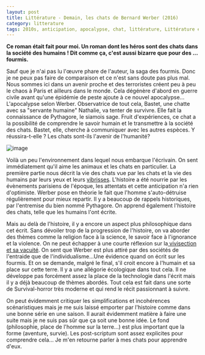 ```yaml
---
layout: post
title: Littérature - Demain, les chats de Bernard Werber (2016)
category: litterature
tags: 2010s, anticipation, apocalypse, chat, littérature, Littérature et BD, science fiction
---
```

**Ce roman était fait pour moi. Un roman dont les héros sont des chats dans la société des humains ! Dit comme ça, c'est aussi bizarre que pour des ... fourmis.**

Sauf que je n'ai pas lu l'œuvre phare de l'auteur, la saga des fourmis. Donc je ne peux pas faire de comparaison et ce n'est sans doute pas plus mal. Nous sommes ici dans un avenir proche et des terroristes créent peu à peu le chaos à Paris et ailleurs dans le monde. Cela dégénère d'abord en guerre civile avant qu'une épidémie de peste ajoute à ce nouvel apocalypse... L'apocalypse selon Werber. Observatrice de tout cela, Bastet, une chatte avec sa "servante humaine" Nathalie, va tenter de survivre. Elle fait la connaissance de Pythagore, le siamois sage. Fruit d'expériences, ce chat a la possibilité de comprendre le savoir humain et le transmettre à la société des chats. Bastet, elle, cherche à communiquer avec les autres espèces. Y réussira-t-elle ? Les chats sont-ils l'avenir de l'humanité?

![image](https://filedn.eu/llqi9IBxlYouGRXYG2xlROb/img/2018/demain_les_chats.jpg)

Voilà un peu l'environnement dans lequel nous embarque l'écrivain. On sent immédiatement qu'il aime les animaux et les chats en particulier. La première partie nous décrit la vie des chats vue par les chats et la vie des humains par leurs yeux et leurs <a href="https://fr.wikipedia.org/wiki/Vibrisse">vibrisses</a>. L'histoire a été nourrie par les évènements parisiens de l'époque, les attentats et cette anticipation n'a rien d'optimiste. Werber pose en théorie le fait que l'homme s'auto-détruise régulièrement pour mieux repartir. Il y a beaucoup de rappels historiques, par l'entremise du bien nommé Pythagore. On apprend également l'histoire des chats, telle que les humains l'ont écrite.

Mais au delà de l'histoire, il y a encore un aspect plus philosophique dans cet écrit. Sans dévoiler trop de la progression de l'histoire, on va aborder des thèmes comme la religion face à la science, le savoir face à l'ignorance et la violence. On ne peut échapper à une courte réflexion sur la<a href="https://cheziceman.wordpress.com/2012/06/10/litterature-lou-buc-cagno/"> vivisection et sa vacuité</a>. On sent que Werber est plus attiré par des sociétés de l'entraide que de l'individualisme...Une évidence quand on écrit sur les fourmis. Et on se demande, malgré le final, s'il croit encore à l'humain et sa place sur cette terre. Il y a une allégorie écologique dans tout cela. Il ne développe pas forcément assez la place de la technologie dans l'écrit mais il y a déjà beaucoup de thèmes abordés. Tout cela est fait dans une sorte de Survival-horror très moderne et qui rend le récit passionnant à suivre.

On peut évidemment critiquer les simplifications et incohérences scénaristiques mais je me suis laissé emporter par l'histoire comme dans une bonne série en une saison. Il aurait évidemment matière à faire une suite mais je ne suis pas sûr que ça soit une bonne idée. Le fond (philosophie, place de l'homme sur la terre...) est plus important que la forme (aventure, survie). Les post-scriptum sont assez explicites pour comprendre cela... Je m'en retourne parler à mes chats pour apprendre d'eux.
